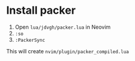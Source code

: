 # Install packer
1. Open `lua/jdvgh/packer.lua` in Neovim
2. `:so`
3. `:PackerSync`

This will create `nvim/plugin/packer_compiled.lua`
